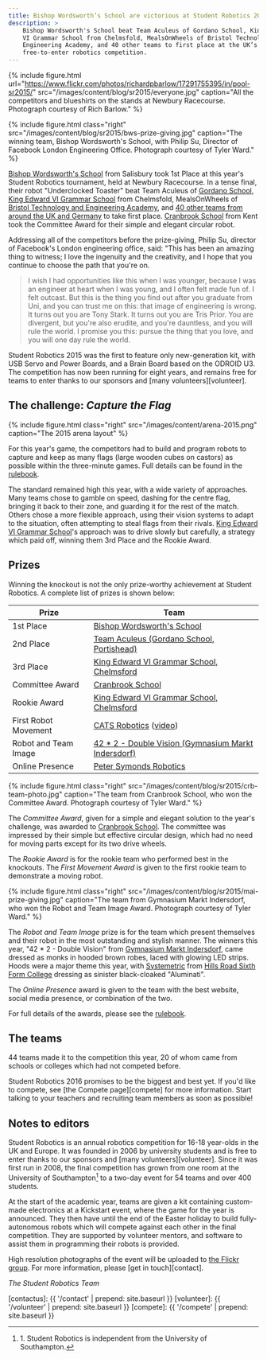 ```yaml
---
title: Bishop Wordsworth’s School are victorious at Student Robotics 2015
description: >
    Bishop Wordsworth's School beat Team Aculeus of Gordano School, King Edward
    VI Grammar School from Chelmsfold, MealsOnWheels of Bristol Technology and
    Engineering Academy, and 40 other teams to first place at the UK’s only
    free-to-enter robotics competition.
---
```


{% include figure.html
           url="https://www.flickr.com/photos/richardpbarlow/17291755395/in/pool-sr2015/"
           src="/images/content/blog/sr2015/everyone.jpg"
           caption="All the competitors and blueshirts on the stands at Newbury Racecourse. Photograph courtesy of Rich Barlow." %}

{% include figure.html
           class="right"
           src="/images/content/blog/sr2015/bws-prize-giving.jpg"
           caption="The winning team, Bishop Wordsworth's School, with Philip Su, Director of Facebook London Engineering Office. Photograph courtesy of Tyler Ward." %}

[Bishop Wordsworth's School][BWS] from Salisbury took 1st Place at this year's
Student Robotics tournament, held at Newbury Racecourse. In a tense final, their
robot "Underclocked Toaster" beat Team Aculeus of [Gordano School][GRD2], [King Edward VI Grammar School][KEG]
from Chelmsfold, MealsOnWheels of [Bristol Technology and Engineering Academy][BTE],
and [40 other teams from around the UK and Germany][teams-map] to take first
place. [Cranbrook School][CRB] from Kent took the Committee Award for their
simple and elegant circular robot.

Addressing all of the competitors before the prize-giving, Philip Su, director
of Facebook's London engineering office, said: "This has been an amazing thing
to witness; I love the ingenuity and the creativity, and I hope that you
continue to choose the path that you're on.

> I wish I had opportunities like this when I was younger, because I was an
> engineer at heart when I was young, and I often felt made fun of. I felt
> outcast. But this is the thing you find out after you graduate from Uni, and
> you can trust me on this: that image of engineering is wrong. It turns out you
> are Tony Stark. It turns out you are Tris Prior. You are divergent, but you're
> also erudite, and you're dauntless, and you will rule the world. I promise you
> this: pursue the thing that you love, and you will one day rule the world.

Student Robotics 2015 was the first to feature only new-generation kit, with USB
Servo and Power Boards, and a Brain Board based on the ODROID U3. The
competition has now been running for eight years, and remains free for teams to
enter thanks to our sponsors and [many volunteers][volunteer].

## The challenge: *Capture the Flag*

{% include figure.html
           class="right"
           src="/images/content/arena-2015.png"
           caption="The 2015 arena layout" %}

For this year's game, the competitors had to build and program
robots to capture and keep as many flags (large wooden cubes on castors) as
possible within the three-minute games. Full details can be found in the
[rulebook][].

The standard remained high this year, with a wide variety of approaches. Many
teams chose to gamble on speed, dashing for the centre flag, bringing it back to
their zone, and guarding it for the rest of the match. Others chose a more
flexible approach, using their vision systems to adapt to the situation, often
attempting to steal flags from their rivals. [King Edward VI Grammar School][KEG]'s
approach was to drive slowly but carefully, a strategy which paid off, winning
them 3rd Place and the Rookie Award.

## Prizes

Winning the knockout is not the only prize-worthy achievement at Student
Robotics. A complete list of prizes is shown below:

| Prize                 | Team
|-----------------------|------------------------------------------------------------
| 1st Place             | [Bishop Wordsworth's School][BWS]
| 2nd Place             | [Team Aculeus (Gordano School, Portishead)][GRD2]
| 3rd Place             | [King Edward VI Grammar School, Chelmsford][KEG]
| Committee Award       | [Cranbrook School][CRB]
| Rookie Award          | [King Edward VI Grammar School, Chelmsford][KEG]
| First Robot Movement  | [CATS Robotics][CAT] ([video](http://youtu.be/NP0rywgydNw))
| Robot and Team Image  | [42 * 2 - Double Vision (Gymnasium Markt Indersdorf)][MAI]
| Online Presence       | [Peter Symonds Robotics][PSC]

{% include figure.html
           class="right"
           src="/images/content/blog/sr2015/crb-team-photo.jpg"
           caption="The team from Cranbrook School, who won the Committee Award. Photograph courtesy of Tyler Ward." %}

The *Committee Award*, given for a simple and elegant solution to the year's
challenge, was awarded to [Cranbrook School][CRB]. The committee was impressed
by their simple but effective circular design, which had no need for moving
parts except for its two drive wheels.

The *Rookie Award* is for the rookie team who performed best in the knockouts.
The *First Movement Award* is given to the first rookie team to demonstrate a
moving robot.

{% include figure.html
           class="right"
           src="/images/content/blog/sr2015/mai-prize-giving.jpg"
           caption="The team from Gymnasium Markt Indersdorf, who won the Robot and Team Image Award. Photograph courtesy of Tyler Ward." %}

The *Robot and Team Image* prize is for the team which present themselves and
their robot in the most outstanding and stylish manner. The winners this year,
"42 * 2 - Double Vision" from [Gymnasium Markt Indersdorf][MAI], came dressed as
monks in hooded brown robes, laced with glowing LED strips. Hoods were a major
theme this year, with [Systemetric][HRS] from [Hills Road Sixth Form College](http://www.hillsroad.ac.uk)
dressing as sinister black-cloaked "Aluminati".

The *Online Presence* award is given to the team with the best website, social
media presence, or combination of the two.

For full details of the awards, please see the [rulebook][].

## The teams

44 teams made it to the competition this year, 20 of whom came from schools or
colleges which had not competed before.

Student Robotics 2016 promises to be the biggest and best yet. If you'd like to
compete, see [the Compete page][compete] for more
information. Start talking to your teachers and recruiting team members as soon
as possible!

## Notes to editors

Student Robotics is an annual robotics competition for 16-18 year-olds in the UK
and Europe. It was founded in 2006 by university students and is free to enter
thanks to our sponsors and [many volunteers][volunteer].
Since it was first run in 2008, the final competition has grown from one room at
the University of Southampton[^1] to a two-day event for 54 teams and over 400
students.

[^1]: 1\. Student Robotics is independent from the University of Southampton.

At the start of the academic year, teams are given a kit containing custom-made
electronics at a Kickstart event, where the game for the year is announced. They
then have until the end of the Easter holiday to build fully-autonomous robots
which will compete against each other in the final competition. They are
supported by volunteer mentors, and software to assist them in programming their
robots is provided.

High resolution photographs of the event will be uploaded to [the Flickr group](https://www.flickr.com/groups/sr2015).
For more information, please [get in touch][contact].

_The Student Robotics Team_

[contactus]: {{ '/contact' | prepend: site.baseurl }}
[volunteer]: {{ '/volunteer' | prepend: site.baseurl }}
[compete]: {{ '/compete' | prepend: site.baseurl }}

[rulebook]: https://studentrobotics.org/docs/resources/2015/rulebook.pdf
[teams-map]: https://mapsengine.google.com/map/viewer?mid=zvzw_6CVihJs.kM7Ln0NcH6zk
[BTE]: http://www.bteacademy.co.uk/
[BWS]: http://www.bws-school.org.uk/
[CAT]: http://www.catscollege.com/locations/cambridge.htm
[CRB]: http://www.cranbrookschool.co.uk/
[GRD2]: http://www.gordanoschool.org.uk/
[HRS]: http://www.systemetric759.com/
[KEG]: http://www.kegs.org.uk/
[MAI]: http://www.gym-indersdorf.de/
[PSC]: http://www.pscrobotics.com/
